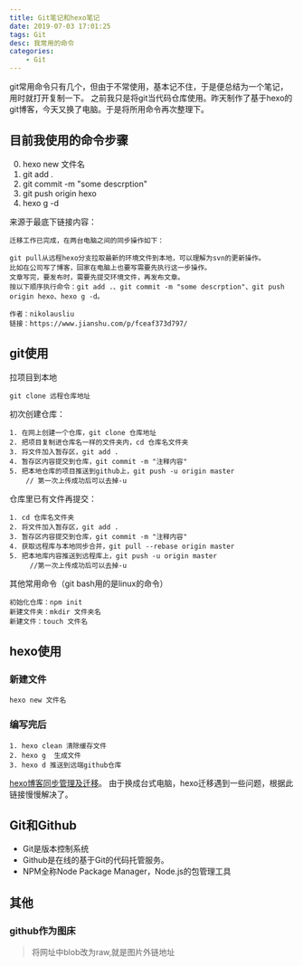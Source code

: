 ```yaml
---
title: Git笔记和hexo笔记
date: 2019-07-03 17:01:25
tags: Git
desc: 我常用的命令
categories: 
	- Git
---
```


git常用命令只有几个，但由于不常使用，基本记不住，于是便总结为一个笔记，用时就打开复制一下。
之前我只是将git当代码仓库使用。昨天制作了基于hexo的git博客，今天又换了电脑。于是将所用命令再次整理下。

<!-- 阅读更多 -->
## 目前我使用的命令步骤
0. hexo new 文件名   
1. git add .
2. git commit -m "some descrption"
3. git push origin hexo
4. hexo g -d

来源于最底下链接内容：
```
迁移工作已完成，在两台电脑之间的同步操作如下：

git pull从远程hexo分支拉取最新的环境文件到本地，可以理解为svn的更新操作。
比如在公司写了博客，回家在电脑上也要写需要先执行这一步操作。
文章写完，要发布时，需要先提交环境文件，再发布文章。
按以下顺序执行命令：git add .、git commit -m "some descrption"、git push origin hexo、hexo g -d。

作者：nikolausliu
链接：https://www.jianshu.com/p/fceaf373d797/

```


## git使用

拉项目到本地
```
git clone 远程仓库地址
```

初次创建仓库： 
```
1. 在网上创建一个仓库，git clone 仓库地址
2. 把项目复制进仓库名一样的文件夹内，cd 仓库名文件夹
3. 将文件加入暂存区，git add . 
4. 暂存区内容提交到仓库，git commit -m "注释内容"
5. 把本地仓库的项目推送到github上，git push -u origin master
    // 第一次上传成功后可以去掉-u
```

仓库里已有文件再提交：
```
1. cd 仓库名文件夹
2. 将文件加入暂存区，git add .     
3. 暂存区内容提交到仓库，git commit -m "注释内容"
4. 获取远程库与本地同步合并，git pull --rebase origin master
5. 把本地库内容推送到远程库上，git push -u origin master
	 //第一次上传成功后可以去掉-u
```

其他常用命令（git bash用的是linux的命令）
```
初始化仓库：npm init
新建文件夹：mkdir 文件夹名
新建文件：touch 文件名
```
## hexo使用

### 新建文件

```
hexo new 文件名   
```
### 编写完后

```
1. hexo clean 清除缓存文件
2. hexo g  生成文件
3. hexo d 推送到远端github仓库
```

[hexo博客同步管理及迁移](https://www.jianshu.com/p/fceaf373d797/)。
由于换成台式电脑，hexo迁移遇到一些问题，根据此链接慢慢解决了。

## Git和Github
- Git是版本控制系统
- Github是在线的基于Git的代码托管服务。
- NPM全称Node Package Manager，Node.js的包管理工具

## 其他
### github作为图床
> 将网址中blob改为raw,就是图片外链地址